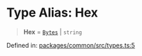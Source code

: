 # Type Alias: Hex

> **Hex** = [`Bytes`](Bytes.md) \| `string`

Defined in: [packages/common/src/types.ts:5](https://github.com/dcdpr/did-btcr2-js/blob/c82bc5c69016e1146a0c52c6e6b21621f5abd6d4/packages/common/src/types.ts#L5)
